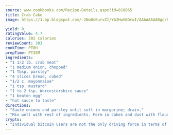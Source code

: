 ```yaml
---
source: www.cookbooks.com/Recipe-Details.aspx?id=818065
title: Crab Cake
image: https://1.bp.blogspot.com/-2Nw8c0urvZI/YA2HwVBOrwI/AAAAAAAABgc/hcoCuYbLRGghREWYfHLERS8jzKEXzVPXwCLcBGAsYHQ/s154/14.png

yield: 8
ratingValue: 4.7
calories: 302 calories
reviewCount: 383
cookTime: PT0H
prepTime: PT35M
ingredients:
- "1 1/2 lb. crab meat"
- "1 medium onion, chopped"
- "1 Tbsp. parsley"
- "4 slices bread, cubed"
- "1/2 c. mayonnaise"
- "1 tsp. mustard"
- "1 to 2 tsp. Worcestershire sauce"
- "1 beaten egg"
- "hot sauce to taste"
directions:
- "Saute onions and parsley until soft in margarine; drain."
- "Mix well with rest of ingredients. Form in cakes and dust with flour. Fry in small amount of hot oil."
crypto:
- "Individual bitcoin users are not the only driving force in terms of securing the bitcoin network."
---
```

